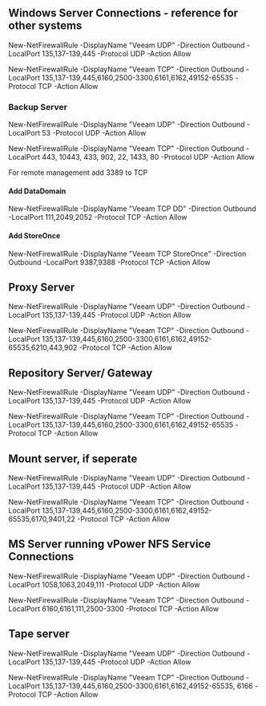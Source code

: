 ## Windows Server Connections - reference for other systems

New-NetFirewallRule -DisplayName "Veeam UDP" -Direction Outbound -LocalPort 135,137-139,445 -Protocol UDP -Action Allow

New-NetFirewallRule -DisplayName "Veeam TCP" -Direction Outbound -LocalPort 135,137-139,445,6160,2500-3300,6161,6162,49152-65535 -Protocol TCP -Action Allow

### Backup Server 

New-NetFirewallRule -DisplayName "Veeam UDP" -Direction Outbound -LocalPort 53 -Protocol UDP -Action Allow

New-NetFirewallRule -DisplayName "Veeam TCP" -Direction Outbound -LocalPort 443, 10443, 433, 902, 22, 1433, 80 -Protocol UDP -Action Allow

For remote management add 3389 to TCP

#### Add DataDomain

New-NetFirewallRule -DisplayName "Veeam TCP DD" -Direction Outbound -LocalPort 111,2049,2052 -Protocol TCP -Action Allow

#### Add StoreOnce

New-NetFirewallRule -DisplayName "Veeam TCP StoreOnce" -Direction Outbound -LocalPort 9387,9388 -Protocol TCP -Action Allow

## Proxy Server

New-NetFirewallRule -DisplayName "Veeam UDP" -Direction Outbound -LocalPort 135,137-139,445 -Protocol UDP -Action Allow

New-NetFirewallRule -DisplayName "Veeam TCP" -Direction Outbound -LocalPort 135,137-139,445,6160,2500-3300,6161,6162,49152-65535,6210,443,902 -Protocol TCP -Action Allow

## Repository Server/ Gateway

New-NetFirewallRule -DisplayName "Veeam UDP" -Direction Outbound -LocalPort 135,137-139,445 -Protocol UDP -Action Allow

New-NetFirewallRule -DisplayName "Veeam TCP" -Direction Outbound -LocalPort 135,137-139,445,6160,2500-3300,6161,6162,49152-65535 -Protocol TCP -Action Allow

## Mount server, if seperate

New-NetFirewallRule -DisplayName "Veeam UDP" -Direction Outbound -LocalPort 135,137-139,445 -Protocol UDP -Action Allow

New-NetFirewallRule -DisplayName "Veeam TCP" -Direction Outbound -LocalPort 135,137-139,445,6160,2500-3300,6161,6162,49152-65535,6170,9401,22 -Protocol TCP -Action Allow

## MS Server running vPower NFS Service Connections

New-NetFirewallRule -DisplayName "Veeam UDP" -Direction Outbound -LocalPort 1058,1063,2049,111 -Protocol UDP -Action Allow

New-NetFirewallRule -DisplayName "Veeam TCP" -Direction Outbound -LocalPort 6160,6161,111,2500-3300 -Protocol TCP -Action Allow

## Tape server

New-NetFirewallRule -DisplayName "Veeam UDP" -Direction Outbound -LocalPort 135,137-139,445 -Protocol UDP -Action Allow

New-NetFirewallRule -DisplayName "Veeam TCP" -Direction Outbound -LocalPort 135,137-139,445,6160,2500-3300,6161,6162,49152-65535, 6166 -Protocol TCP -Action Allow

